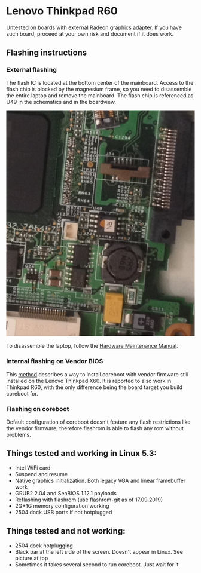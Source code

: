 # Lenovo Thinkpad R60

Untested on boards with external Radeon graphics adapter. If you have such
board, proceed at your own risk and document if it does work.

## Flashing instructions

### External flashing

The flash IC is located at the bottom center of the mainboard. Access to
the flash chip is blocked by the magnesium frame, so you need to disassemble
the entire laptop and remove the mainboard. The flash chip is referenced as U49 in
the schematics and in the boardview.

![](r60_chip.jpg)

To disassemble the laptop, follow the [Hardware Maintenance Manual](https://thinkpads.com/support/hmm/hmm_pdf/42x3749_02.pdf).

### Internal flashing on Vendor BIOS

This [method](https://gist.github.com/ArthurHeymans/c5ef494ada01af372735f237f6c6adbe) describes a way to install coreboot with vendor firmware still
installed on the Lenovo Thinkpad X60. It is reported to also work in Thinkpad
R60, with the only difference being the board target you build coreboot for.

### Flashing on coreboot

Default configuration of coreboot doesn't feature any flash restrictions
like the vendor firmware, therefore flashrom is able to flash any rom without problems.

## Things tested and working in Linux 5.3:

- Intel WiFi card
- Suspend and resume
- Native graphics initialization. Both legacy VGA and linear framebuffer work
- GRUB2 2.04 and SeaBIOS 1.12.1 payloads
- Reflashing with flashrom (use flashrom-git as of 17.09.2019)
- 2G+1G memory configuration working
- 2504 dock USB ports if not hotplugged

## Things tested and not working:

- 2504 dock hotplugging
- Black bar at the left side of the screen. Doesn't appear in Linux. See picture at top
- Sometimes it takes several second to run coreboot. Just wait for it

